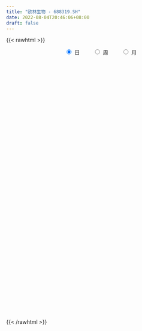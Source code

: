 ```yaml
---
title: "欧林生物 - 688319.SH"
date: 2022-08-04T20:46:06+08:00
draft: false
---
```

{{< rawhtml >}}
    <div style="text-align: center">
        <label style="padding: 1rem;"><input style="margin-right: .5rem" type="radio" name="period" value="D" checked onclick="period_change(this)">日</label>
        <label style="padding: 1rem;"><input style="margin-right: .5rem" type="radio" name="period" value="W" onclick="period_change(this)">周</label>
        <label style="padding: 1rem;"><input style="margin-right: .5rem" type="radio" name="period" value="M" onclick="period_change(this)">月</label>
    </div>
    <div id="chart" style="height: 700px;"></div> 
    <script type="text/javascript">
        const D_v = [276484.29,185591.26,121930.43,84034.29,90787.38,46570.91,39321.98,29139.14,44235.67,37233.33,33261.66,32296.8,26426.22,116301.76,96943.41,54360.38,64407.79,83551.35,58208.68,54900.44,36103.33,33062.15,39397.56,36276.75,35085.96,26353.21,20246.62,19730.4,13255.09,13914.53,37216.21,23956.86,21241.08,24057.09,18849.05,18437.27,21578.48,14203.58,11626.25,23016.38,13155.9,13790.24,10190.72,7584.9,8655.12,12671.95,9658.91,8033.88,9736.86,10380.98,9222.9,7331.5,7656.3,13158.47,11456.95,27632.84,30621.26,14736.69,20827.33,12035.14,11550.41,13014.51,9778.65,9887.4,10579.4,6673.35,5639.09,5563.63,11330.32,7727.76,9550.09,11749.07,10669.66,6519.64,4330.51,4513.04,11030.16,13038.95,6280.26,6383.81,5048.39,4058.85,9982.95,4043.71,4224.46,9944.75,3828.9,2506.3,6572.74,4772.01,5437.41,2646.37,5830.3,7401.69,9873.1,3753.37,3325.76,2505.02,2381.91,2135.63,3755.74,2573.87,3260.52,6223.43,5594.88,6369.39,10276.7,16503.52,7741.39,4346.24,4273.49,7116.6,3705.99,4637.38,5139.25,4885.13,7846.31,7467.12,7049.1,5740.6,4493.19,5347.14,5967.49,14287.41,13705.79,5342.63,18312.06,20687.45,9304.14,5223.83,5238.68,4124.76,2548.01,4660.02,6714.82,8190.74,4307.19,12522.17,9537.01,34169.07,33680.31,41978.15,44129.21,54689.24,32629.11,21310.3,10842.44,12369.21,13264.99,11025.24,18543.69,14665.51,6936.91,12164.68,9755.64,3820.16,8249.21,7352.55,9109.68,7782.05,9242.2,8496.68,3654.65,6713.17,6903.76,3177.22,4933.17,2787.09,2283.36,2976.07,2701.66,5384.16,8878.14,8516.29,5815.3,4570.31,4451.38,4934.5,27639.81,18006.62,10899.96,21280.28,14019.62,15353.14,10932.78,8279.58,12652.89,11421.7,14002.44,6184.85,7993.14,5633.3,5092.68,10600.58,11233.65,7297.08,4440.09,5160.46,5536.23,6425.31,4836.19,7274.94,8882.79,6012.35,12124.22,8409.66,8065.3,15228.46,13897.36,4379.17,5817.31,7464.67,5830.24,12708.37,10139.78,6418.91,12979.24,10651.38,10258.43,9700.81,6839.34,10245.72,11074.52,11916.69,24920.15,24215.95,17920.41,16174.63,18145.04,14754.51,26434.41,14927.57,17919.77,25346.72,10254.93,9064.78,4907.64,5935.12,7830.99,11532.91,9486.13,65967.52,24833.21,18166.8,27639.02,14439.51,29780.14,32979.53,26548.35,28701.42,22456.55,15789.56,16088.43,18981.72,13442.06,11843.83,11743.94,19518.82,13312.87,15973.63,12660.69,12711.07,12268.03,10582.75,6333.77,7527.68,5649.74,5964.62,11173.56,6483.59,6213.16,5987.23,11353.75,11486.2,6393.88,8541.91,5857.86,11303.56,8736.25,5676.11,12608.08,11157.26,7780.1]
const D_histogram = [0.0,-0.1403988604,-0.2207182085,-0.3926844417,-0.7915110411,-0.9543537724,-1.0759992379,-1.0889652892,-0.912588837,-0.7855226551,-0.6521141914,-0.5030069312,-0.4056131546,0.0055455182,0.3480162173,0.6006087738,0.8116133489,1.0774523093,1.0817475833,0.9021908854,0.7347329246,0.6668395288,0.5280970479,0.4065385707,0.4505297401,0.3939256415,0.3344138959,0.1809870584,0.0873691778,0.0448813377,0.1227196517,0.0929264933,-0.0208469243,-0.2201746115,-0.390061188,-0.5827540144,-0.5249557404,-0.4747229409,-0.3950454393,-0.2121206306,-0.0871836065,-0.0425953203,-0.0812408533,-0.0964543912,-0.1036219703,-0.0751402846,-0.0900919679,-0.118514183,-0.1714883549,-0.2124326553,-0.1966194258,-0.1909230375,-0.1525023764,-0.0869409694,-0.0420684885,-0.0385850747,-0.1358048562,-0.2077745383,-0.2635006771,-0.2340480667,-0.1554084612,-0.0656620268,-0.0239250011,0.0628066368,0.1302924262,0.1569917225,0.1723238137,0.2010326725,0.2572224991,0.242865722,0.2470320769,0.1994856182,0.2045273286,0.2213781782,0.2212684935,0.1927989395,0.2426952812,0.3091849223,0.3046653571,0.304958904,0.2909661723,0.2521350134,0.1232535165,0.0899097471,0.0439616973,-0.016512469,-0.0777781196,-0.112538403,-0.1164815903,-0.1261640908,-0.0997199805,-0.0951873839,-0.0967510347,-0.1050240942,-0.2042596219,-0.1952968635,-0.1613000719,-0.137277678,-0.1166243935,-0.0982614936,-0.0705856387,-0.068356841,-0.0194974934,0.0618157201,0.1437506852,0.2035836032,0.2970169686,0.4110409635,0.4634098706,0.421640786,0.3929340386,0.3136733627,0.2604115287,0.2422364004,0.2247555983,0.1998177993,0.1340437094,0.0311386346,-0.0865250561,-0.1879285291,-0.2357439261,-0.2954289097,-0.3568368625,-0.3367966028,-0.2219549093,-0.1489343207,-0.0481789014,0.1286058802,0.196703297,0.2015939466,0.2018898614,0.1758558662,0.1515134968,0.1649000347,0.0898140007,-0.018486375,-0.0870022471,0.0116923785,0.0268342248,0.3040111457,0.3989899246,0.4249362457,0.3433825609,0.4806547465,0.4468481841,0.3525152332,0.1848201987,0.1026809307,-0.0404626494,-0.0961838268,-0.1501296615,-0.2859464863,-0.3657514337,-0.4762696996,-0.541723516,-0.5838385634,-0.5816216538,-0.5714687421,-0.6015201556,-0.5683088608,-0.5494982638,-0.5649744755,-0.5181554054,-0.4865328725,-0.5013601016,-0.4699908594,-0.4038580208,-0.3229495885,-0.2503252726,-0.1497537568,-0.0678669387,-0.0503307114,0.0205173905,0.0208258725,0.0834333484,0.1107788712,0.1341203756,0.1578901878,0.0156729657,-0.1127576154,-0.2344919292,-0.368087543,-0.4457539735,-0.4066965128,-0.312191884,-0.278435844,-0.2724035988,-0.2209021381,-0.095234517,-0.0047564723,0.1004147413,0.1490646304,0.1983267671,0.2347273932,0.2944468631,0.2743593528,0.2257379025,0.2416765022,0.2462777787,0.2136143919,0.2009392926,0.148030272,0.0397925877,-0.0496774802,-0.0523815457,-0.1146748405,-0.1150641293,-0.0080856246,0.0227532179,0.020155129,0.0228549198,-0.0096088977,-0.0725997024,-0.1991199275,-0.2709427294,-0.2721908108,-0.3127575366,-0.2168612082,-0.0865521492,0.0357180374,0.1502876605,0.3009073258,0.4604354857,0.5376394355,0.7826097943,0.799019092,0.8207372792,0.8600046152,0.9081673643,0.9234875564,0.836180842,0.7197675164,0.6029745233,0.3458256459,0.1314590599,0.002708662,-0.1039266311,-0.1736429676,-0.1912799155,-0.1857629908,-0.2606878013,-0.3776810306,-0.4853301912,-0.5267665204,-0.5112038052,-0.4959419479,-0.4313987613,-0.3421962674,-0.2593029509,-0.1560387332,-0.0795256049,-0.049774473,-0.0354627727,-0.0168195623,-0.0015058312,-0.0024800016,-0.0276462791,-0.0142629471,-0.0137626032,0.0195113771,0.0096353564,0.0134146357,-0.0031938471,-0.0042614651,-0.0184970501,-0.031901354,-0.0382656518,-0.0474546878,-0.0559098217,-0.0480180588,-0.030184634,-0.0076242055,-0.0164514457,-0.0399843974,-0.0580081261,-0.0549091419,-0.0335027423,-0.0003910555,0.0032226856,0.0124016144,0.020730195,0.0357000671,0.059071872]
const D_fast = [0.0,-0.1754985755,-0.3109974757,-0.5811348194,-1.1778391791,-1.5792703534,-1.9699156284,-2.255123002,-2.306893759,-2.3762082409,-2.4058283251,-2.3824727976,-2.3864823098,-1.9739372573,-1.5444625039,-1.141717754,-0.7278098417,-0.1926078039,0.0821243659,0.1281153894,0.1443406597,0.2431571461,0.2364389271,0.2165150926,0.373138697,0.4150160088,0.4391077372,0.3309276643,0.2591520781,0.2278845724,0.3364027994,0.3298412643,0.2108561156,-0.0435152244,-0.3109170979,-0.649298428,-0.722739089,-0.7911870248,-0.810270883,-0.6803762319,-0.5772351095,-0.5432956533,-0.6022513996,-0.6415785353,-0.674651607,-0.6649549925,-0.7024296678,-0.7604804286,-0.8563266893,-0.9503791535,-0.9837207804,-1.0257551515,-1.0254600845,-0.9816339198,-0.947278561,-0.9534414159,-1.0846124115,-1.2085257281,-1.3301270363,-1.3591864425,-1.3193989523,-1.2460680247,-1.2103122492,-1.1078789521,-1.0078200561,-0.9418728293,-0.8834597845,-0.8044927576,-0.6839973063,-0.6376376529,-0.5717132788,-0.569388333,-0.5132147904,-0.4410193962,-0.3858119575,-0.3660817767,-0.2555116147,-0.111725743,-0.0400789689,0.0364543039,0.0952031153,0.1194057099,0.0213375921,0.0104712594,-0.024486366,-0.0890886496,-0.1697988301,-0.2326937142,-0.2657572991,-0.3069808223,-0.3054667071,-0.3247309564,-0.3504823659,-0.385011449,-0.5353118822,-0.5751733397,-0.5815015661,-0.5917985917,-0.6003014056,-0.6065038791,-0.5964744338,-0.6113348463,-0.5673498722,-0.4705827286,-0.3527100922,-0.2419812734,-0.0742936658,0.1424905699,0.3107119447,0.3743530566,0.4438798189,0.4430374837,0.4548785318,0.4972625036,0.5359706011,0.5609872519,0.5287240893,0.4336036732,0.2943087185,0.1459231132,0.0391717346,-0.0943704763,-0.2449876448,-0.3091465358,-0.2497935696,-0.2140065611,-0.1252958672,0.0836403844,0.2009136255,0.2562027618,0.3069711419,0.3249011133,0.3384371181,0.3930486646,0.3404161309,0.2274941613,0.1372277275,0.2388454477,0.2606958502,0.6138755575,0.8086018176,0.9407822001,0.9450741556,1.2025100278,1.2804155114,1.2742113688,1.1527213839,1.0962523486,0.9429931062,0.863225972,0.7717477219,0.5644442756,0.3932014698,0.1636157789,-0.0372689165,-0.2253436047,-0.3685321086,-0.5012463824,-0.6816778348,-0.7905437552,-0.9091077241,-1.0658275548,-1.148547336,-1.2385580211,-1.3787252757,-1.4648537483,-1.4996854149,-1.4995143797,-1.489471382,-1.4263383054,-1.3614182219,-1.3564646725,-1.280487223,-1.2749722729,-1.1915064598,-1.1364662193,-1.0795946209,-1.0163522619,-1.1546512425,-1.3112712274,-1.4916285236,-1.7172460231,-1.906350947,-1.9689676145,-1.9525109566,-1.9883638776,-2.0504325322,-2.0541566059,-1.9522976141,-1.8630086875,-1.7327337885,-1.6468177418,-1.5479739134,-1.452891439,-1.3195602533,-1.2710579254,-1.2632449001,-1.1868871749,-1.1207164537,-1.0999762425,-1.0624165187,-1.0783179713,-1.1766075086,-1.2784969466,-1.2942963986,-1.3852584034,-1.4144137246,-1.309456626,-1.272929479,-1.2704887857,-1.262075265,-1.2969413069,-1.3780820371,-1.5543822441,-1.6939407283,-1.7632365125,-1.8819926225,-1.8403115961,-1.7316405744,-1.6004408784,-1.4482993402,-1.2224528435,-0.9478158122,-0.7362020035,-0.2955791961,-0.0794151254,0.1474873816,0.4017558714,0.6769604616,0.9231525428,1.0448910389,1.1084195924,1.1423702302,0.9716777642,0.7901759432,0.6621027108,0.52948576,0.4163586816,0.3509017548,0.3099779318,0.169881171,-0.041532316,-0.2705140244,-0.4436419836,-0.5558802197,-0.6646038495,-0.7079103532,-0.7042569261,-0.6861893473,-0.621934813,-0.5653030859,-0.5479955723,-0.5425495651,-0.5281112453,-0.513173972,-0.5147681428,-0.5468459901,-0.5370283948,-0.5399687017,-0.5018168771,-0.5092840587,-0.5021511206,-0.5195580651,-0.5216910493,-0.5405508969,-0.5619305392,-0.5778612501,-0.598913958,-0.6213465473,-0.625459299,-0.6151720328,-0.5945176557,-0.6074577573,-0.6409868084,-0.6735125685,-0.6841408699,-0.6711101559,-0.6380962329,-0.6336768204,-0.621397488,-0.6078863587,-0.5839914698,-0.5458516969]
const D_slow = [0.0,-0.0350997151,-0.0902792672,-0.1884503776,-0.3863281379,-0.624916581,-0.8939163905,-1.1661577128,-1.394304922,-1.5906855858,-1.7537141337,-1.8794658665,-1.9808691551,-1.9794827756,-1.8924787212,-1.7423265278,-1.5394231906,-1.2700601132,-0.9996232174,-0.7740754961,-0.5903922649,-0.4236823827,-0.2916581207,-0.1900234781,-0.077391043,0.0210903673,0.1046938413,0.1499406059,0.1717829003,0.1830032348,0.2136831477,0.236914771,0.2317030399,0.1766593871,0.0791440901,-0.0665444135,-0.1977833486,-0.3164640839,-0.4152254437,-0.4682556013,-0.490051503,-0.500700333,-0.5210105463,-0.5451241441,-0.5710296367,-0.5898147079,-0.6123376999,-0.6419662456,-0.6848383343,-0.7379464982,-0.7871013546,-0.834832114,-0.8729577081,-0.8946929504,-0.9052100726,-0.9148563412,-0.9488075553,-1.0007511898,-1.0666263591,-1.1251383758,-1.1639904911,-1.1804059978,-1.1863872481,-1.1706855889,-1.1381124823,-1.0988645517,-1.0557835983,-1.0055254302,-0.9412198054,-0.8805033749,-0.8187453557,-0.7688739511,-0.717742119,-0.6623975744,-0.6070804511,-0.5588807162,-0.4982068959,-0.4209106653,-0.344744326,-0.2685046,-0.195763057,-0.1327293036,-0.1019159245,-0.0794384877,-0.0684480634,-0.0725761806,-0.0920207105,-0.1201553112,-0.1492757088,-0.1808167315,-0.2057467266,-0.2295435726,-0.2537313313,-0.2799873548,-0.3310522603,-0.3798764762,-0.4202014941,-0.4545209137,-0.483677012,-0.5082423854,-0.5258887951,-0.5429780054,-0.5478523787,-0.5323984487,-0.4964607774,-0.4455648766,-0.3713106344,-0.2685503936,-0.1526979259,-0.0472877294,0.0509457802,0.1293641209,0.1944670031,0.2550261032,0.3112150028,0.3611694526,0.39468038,0.4024650386,0.3808337746,0.3338516423,0.2749156608,0.2010584334,0.1118492177,0.027650067,-0.0278386603,-0.0650722405,-0.0771169658,-0.0449654958,0.0042103285,0.0546088151,0.1050812805,0.149045247,0.1869236212,0.2281486299,0.2506021301,0.2459805363,0.2242299746,0.2271530692,0.2338616254,0.3098644118,0.409611893,0.5158459544,0.6016915946,0.7218552813,0.8335673273,0.9216961356,0.9679011852,0.9935714179,0.9834557556,0.9594097989,0.9218773835,0.8503907619,0.7589529035,0.6398854786,0.5044545996,0.3584949587,0.2130895452,0.0702223597,-0.0801576792,-0.2222348944,-0.3596094603,-0.5008530792,-0.6303919306,-0.7520251487,-0.8773651741,-0.9948628889,-1.0958273941,-1.1765647912,-1.2391461094,-1.2765845486,-1.2935512833,-1.3061339611,-1.3010046135,-1.2957981454,-1.2749398083,-1.2472450905,-1.2137149966,-1.1742424496,-1.1703242082,-1.198513612,-1.2571365943,-1.3491584801,-1.4605969735,-1.5622711017,-1.6403190727,-1.7099280337,-1.7780289334,-1.8332544679,-1.8570630971,-1.8582522152,-1.8331485299,-1.7958823723,-1.7463006805,-1.6876188322,-1.6140071164,-1.5454172782,-1.4889828026,-1.428563677,-1.3669942324,-1.3135906344,-1.2633558112,-1.2263482433,-1.2164000963,-1.2288194664,-1.2419148528,-1.2705835629,-1.2993495953,-1.3013710014,-1.2956826969,-1.2906439147,-1.2849301847,-1.2873324092,-1.3054823348,-1.3552623166,-1.422997999,-1.4910457017,-1.5692350858,-1.6234503879,-1.6450884252,-1.6361589158,-1.5985870007,-1.5233601693,-1.4082512978,-1.273841439,-1.0781889904,-0.8784342174,-0.6732498976,-0.4582487438,-0.2312069027,-0.0003350136,0.2087101969,0.388652076,0.5393957068,0.6258521183,0.6587168833,0.6593940488,0.633412391,0.5900016491,0.5421816703,0.4957409226,0.4305689722,0.3361487146,0.2148161668,0.0831245367,-0.0446764146,-0.1686619016,-0.2765115919,-0.3620606587,-0.4268863964,-0.4658960797,-0.485777481,-0.4982210992,-0.5070867924,-0.511291683,-0.5116681408,-0.5122881412,-0.519199711,-0.5227654477,-0.5262060985,-0.5213282542,-0.5189194151,-0.5155657562,-0.516364218,-0.5174295843,-0.5220538468,-0.5300291853,-0.5395955982,-0.5514592702,-0.5654367256,-0.5774412403,-0.5849873988,-0.5868934502,-0.5910063116,-0.601002411,-0.6155044425,-0.629231728,-0.6376074135,-0.6377051774,-0.636899506,-0.6337991024,-0.6286165537,-0.6196915369,-0.6049235689]
const D_data = [['2021-06-08', 47.11, 39.9, 36.68, 48.66],['2021-06-09', 39.99, 37.7, 37.55, 43.1],['2021-06-10', 36.8, 37.7, 35.45, 38.93],['2021-06-11', 38.5, 35.6, 35.48, 38.8],['2021-06-15', 35.0, 30.69, 30.69, 35.0],['2021-06-16', 30.8, 31.35, 30.49, 32.2],['2021-06-17', 31.59, 30.17, 29.8, 31.7],['2021-06-18', 30.2, 30.15, 29.81, 31.2],['2021-06-21', 30.06, 31.98, 30.0, 32.32],['2021-06-22', 31.98, 31.29, 30.91, 32.37],['2021-06-23', 31.72, 31.26, 30.51, 32.3],['2021-06-24', 31.36, 31.5, 30.26, 31.65],['2021-06-25', 31.5, 30.88, 30.5, 31.7],['2021-06-28', 31.96, 35.75, 31.91, 36.8],['2021-06-29', 37.32, 36.8, 36.1, 38.45],['2021-06-30', 36.0, 37.41, 35.38, 37.72],['2021-07-01', 37.4, 38.48, 36.5, 39.18],['2021-07-02', 38.81, 41.02, 38.23, 42.5],['2021-07-05', 40.8, 39.18, 37.55, 40.8],['2021-07-06', 38.6, 37.07, 36.0, 38.7],['2021-07-07', 37.05, 36.84, 36.38, 37.72],['2021-07-08', 37.0, 37.94, 37.0, 38.78],['2021-07-09', 37.8, 36.92, 36.53, 41.45],['2021-07-12', 36.18, 36.77, 35.38, 37.76],['2021-07-13', 36.6, 38.96, 36.21, 39.0],['2021-07-14', 38.3, 38.0, 37.53, 39.0],['2021-07-15', 37.54, 37.95, 36.72, 38.2],['2021-07-16', 37.91, 36.42, 36.18, 38.0],['2021-07-19', 36.42, 36.63, 36.33, 37.45],['2021-07-20', 37.3, 36.98, 36.65, 37.5],['2021-07-21', 38.0, 38.68, 37.5, 39.8],['2021-07-22', 38.38, 37.58, 37.11, 39.06],['2021-07-23', 37.48, 36.2, 35.69, 37.5],['2021-07-26', 36.5, 34.21, 33.0, 36.5],['2021-07-27', 33.7, 33.35, 33.01, 34.66],['2021-07-28', 33.09, 31.69, 31.0, 33.09],['2021-07-29', 32.5, 34.0, 31.95, 34.28],['2021-07-30', 33.78, 33.76, 32.7, 34.1],['2021-08-02', 33.9, 34.08, 33.87, 34.92],['2021-08-03', 34.0, 35.78, 33.6, 36.08],['2021-08-04', 35.15, 35.7, 35.02, 36.25],['2021-08-05', 35.94, 35.03, 34.78, 36.28],['2021-08-06', 34.8, 33.88, 33.6, 34.89],['2021-08-09', 34.1, 33.88, 33.61, 34.5],['2021-08-10', 33.88, 33.76, 33.6, 34.42],['2021-08-11', 33.88, 34.11, 33.61, 35.06],['2021-08-12', 33.94, 33.45, 33.31, 34.2],['2021-08-13', 33.56, 32.99, 32.74, 33.97],['2021-08-16', 32.99, 32.25, 32.16, 32.99],['2021-08-17', 32.33, 31.89, 31.77, 33.6],['2021-08-18', 31.87, 32.26, 31.16, 32.34],['2021-08-19', 32.11, 31.92, 31.89, 32.36],['2021-08-20', 31.92, 32.19, 31.6, 32.4],['2021-08-23', 32.2, 32.59, 32.0, 32.66],['2021-08-24', 32.8, 32.45, 32.13, 33.1],['2021-08-25', 33.42, 31.9, 31.28, 34.0],['2021-08-26', 31.79, 30.18, 29.78, 31.9],['2021-08-27', 30.0, 29.76, 29.76, 30.48],['2021-08-30', 29.8, 29.28, 28.43, 29.93],['2021-08-31', 29.36, 29.92, 29.0, 30.48],['2021-09-01', 29.95, 30.51, 29.95, 31.06],['2021-09-02', 30.77, 30.85, 30.41, 31.3],['2021-09-03', 30.85, 30.4, 30.2, 31.42],['2021-09-06', 30.4, 31.16, 30.0, 31.22],['2021-09-07', 31.15, 31.25, 31.02, 31.98],['2021-09-08', 31.31, 30.95, 30.5, 31.32],['2021-09-09', 30.95, 30.9, 30.67, 31.09],['2021-09-10', 30.9, 31.19, 30.66, 31.2],['2021-09-13', 31.19, 31.81, 31.04, 31.88],['2021-09-14', 31.53, 31.11, 30.95, 31.75],['2021-09-15', 31.0, 31.39, 30.71, 31.73],['2021-09-16', 31.0, 30.69, 29.88, 31.13],['2021-09-17', 30.61, 31.29, 29.77, 31.32],['2021-09-22', 30.8, 31.57, 30.71, 31.72],['2021-09-23', 31.35, 31.49, 31.35, 31.85],['2021-09-24', 31.27, 31.14, 30.73, 31.62],['2021-09-27', 31.45, 32.28, 30.8, 32.28],['2021-09-28', 32.28, 32.96, 32.0, 33.28],['2021-09-29', 32.96, 32.43, 32.08, 33.29],['2021-09-30', 32.66, 32.68, 32.29, 33.01],['2021-10-08', 32.68, 32.67, 32.24, 33.09],['2021-10-11', 32.31, 32.41, 32.31, 32.92],['2021-10-12', 32.52, 30.96, 30.4, 32.63],['2021-10-13', 30.65, 31.79, 30.51, 31.82],['2021-10-14', 31.4, 31.46, 31.26, 31.95],['2021-10-15', 31.47, 30.99, 30.23, 31.66],['2021-10-18', 30.91, 30.6, 30.35, 30.91],['2021-10-19', 30.59, 30.58, 30.4, 30.79],['2021-10-20', 30.48, 30.75, 30.16, 31.2],['2021-10-21', 30.75, 30.52, 30.25, 30.76],['2021-10-22', 30.55, 30.9, 30.45, 31.01],['2021-10-25', 31.2, 30.6, 30.54, 31.2],['2021-10-26', 30.81, 30.42, 29.99, 30.81],['2021-10-27', 30.4, 30.19, 29.4, 30.47],['2021-10-28', 30.0, 28.59, 28.27, 30.0],['2021-10-29', 28.59, 29.49, 28.42, 29.49],['2021-11-01', 29.05, 29.72, 29.01, 30.18],['2021-11-02', 30.0, 29.57, 29.24, 30.33],['2021-11-03', 28.89, 29.48, 28.89, 30.07],['2021-11-04', 29.18, 29.4, 29.17, 29.75],['2021-11-05', 29.58, 29.5, 29.0, 29.69],['2021-11-08', 29.5, 29.13, 29.01, 29.5],['2021-11-09', 29.45, 29.74, 29.23, 29.94],['2021-11-10', 29.63, 30.44, 29.63, 30.75],['2021-11-11', 30.9, 30.9, 30.65, 31.3],['2021-11-12', 30.9, 31.08, 30.3, 31.12],['2021-11-15', 31.18, 32.06, 31.09, 32.47],['2021-11-16', 32.02, 33.12, 31.8, 34.2],['2021-11-17', 33.08, 33.12, 32.44, 33.59],['2021-11-18', 32.9, 32.31, 32.0, 33.28],['2021-11-19', 32.5, 32.61, 32.15, 33.17],['2021-11-22', 32.58, 31.98, 31.68, 32.75],['2021-11-23', 31.98, 32.2, 31.72, 32.32],['2021-11-24', 32.05, 32.68, 32.05, 32.94],['2021-11-25', 32.7, 32.82, 32.5, 33.2],['2021-11-26', 32.88, 32.83, 32.35, 33.1],['2021-11-29', 33.58, 32.26, 32.13, 33.8],['2021-11-30', 32.26, 31.46, 31.2, 32.54],['2021-12-01', 31.25, 30.71, 30.6, 31.79],['2021-12-02', 31.0, 30.26, 30.08, 31.19],['2021-12-03', 30.58, 30.4, 29.97, 30.61],['2021-12-06', 30.78, 29.78, 29.78, 30.78],['2021-12-07', 29.8, 29.19, 29.0, 30.16],['2021-12-08', 28.98, 29.83, 28.58, 30.28],['2021-12-09', 29.61, 31.16, 29.58, 31.26],['2021-12-10', 30.9, 30.99, 30.81, 31.42],['2021-12-13', 31.0, 31.72, 31.0, 33.18],['2021-12-14', 32.2, 33.45, 31.79, 33.58],['2021-12-15', 33.65, 32.88, 32.65, 33.95],['2021-12-16', 32.89, 32.45, 32.27, 33.07],['2021-12-17', 32.33, 32.58, 31.73, 32.75],['2021-12-20', 32.57, 32.35, 32.25, 32.75],['2021-12-21', 32.4, 32.39, 32.2, 32.53],['2021-12-22', 32.53, 32.99, 32.31, 33.1],['2021-12-23', 32.88, 31.85, 31.51, 32.88],['2021-12-24', 31.84, 31.0, 30.51, 32.05],['2021-12-27', 30.51, 31.01, 30.26, 31.48],['2021-12-28', 31.1, 33.19, 31.1, 33.37],['2021-12-29', 33.2, 32.5, 32.28, 33.68],['2021-12-30', 32.42, 36.75, 32.42, 38.14],['2021-12-31', 34.31, 35.81, 34.31, 36.69],['2022-01-04', 37.36, 35.67, 35.19, 40.59],['2022-01-05', 35.94, 34.56, 32.25, 36.02],['2022-01-06', 34.4, 37.88, 34.0, 38.77],['2022-01-07', 37.71, 36.5, 35.21, 38.16],['2022-01-10', 35.98, 35.84, 35.03, 36.47],['2022-01-11', 35.98, 34.56, 34.5, 36.28],['2022-01-12', 34.5, 35.21, 33.9, 35.49],['2022-01-13', 35.29, 34.0, 33.61, 35.3],['2022-01-14', 33.6, 34.64, 33.45, 34.99],['2022-01-17', 34.09, 34.4, 33.05, 34.51],['2022-01-18', 34.4, 32.81, 32.46, 34.84],['2022-01-19', 32.78, 32.78, 32.55, 33.28],['2022-01-20', 32.6, 31.64, 31.56, 33.5],['2022-01-21', 31.66, 31.4, 30.64, 32.22],['2022-01-24', 31.4, 31.01, 30.58, 31.51],['2022-01-25', 30.66, 31.03, 30.66, 31.9],['2022-01-26', 31.9, 30.72, 29.8, 31.9],['2022-01-27', 30.76, 29.69, 29.01, 30.99],['2022-01-28', 30.0, 30.0, 28.87, 30.48],['2022-02-07', 30.3, 29.47, 28.92, 30.34],['2022-02-08', 29.08, 28.54, 28.19, 29.33],['2022-02-09', 28.9, 28.89, 28.32, 29.1],['2022-02-10', 28.95, 28.41, 28.2, 29.26],['2022-02-11', 28.34, 27.36, 27.25, 28.5],['2022-02-14', 27.24, 27.46, 27.24, 28.08],['2022-02-15', 27.3, 27.66, 27.3, 28.14],['2022-02-16', 27.88, 27.79, 27.54, 28.0],['2022-02-17', 28.0, 27.7, 27.47, 28.0],['2022-02-18', 28.0, 28.18, 27.55, 28.18],['2022-02-21', 28.35, 28.17, 28.01, 28.37],['2022-02-22', 28.15, 27.4, 27.0, 28.36],['2022-02-23', 27.57, 28.11, 27.57, 28.41],['2022-02-24', 28.12, 27.25, 27.06, 28.58],['2022-02-25', 27.57, 28.06, 27.21, 28.51],['2022-02-28', 28.1, 27.76, 27.41, 28.1],['2022-03-01', 27.92, 27.77, 27.4, 28.0],['2022-03-02', 27.91, 27.85, 27.32, 28.19],['2022-03-03', 28.18, 25.35, 25.01, 28.18],['2022-03-04', 25.32, 24.58, 24.1, 25.75],['2022-03-07', 24.33, 23.67, 23.5, 24.58],['2022-03-08', 23.8, 22.4, 22.0, 23.85],['2022-03-09', 22.38, 22.0, 21.03, 22.85],['2022-03-10', 22.78, 22.8, 22.0, 22.89],['2022-03-11', 22.5, 23.34, 22.48, 23.48],['2022-03-14', 23.34, 22.45, 22.41, 23.34],['2022-03-15', 22.36, 21.74, 21.7, 22.78],['2022-03-16', 21.76, 22.01, 20.92, 22.49],['2022-03-17', 22.12, 23.03, 22.12, 23.76],['2022-03-18', 23.19, 22.87, 22.45, 23.28],['2022-03-21', 22.94, 23.36, 22.94, 23.5],['2022-03-22', 23.83, 22.91, 22.83, 23.83],['2022-03-23', 22.91, 23.07, 22.81, 23.39],['2022-03-24', 23.04, 23.07, 22.35, 23.55],['2022-03-25', 22.87, 23.6, 22.85, 23.7],['2022-03-28', 23.6, 22.71, 22.52, 23.68],['2022-03-29', 22.68, 22.15, 22.0, 22.96],['2022-03-30', 22.15, 22.85, 21.91, 22.89],['2022-03-31', 22.5, 22.76, 22.5, 23.47],['2022-04-01', 22.5, 22.21, 22.02, 22.57],['2022-04-06', 22.22, 22.32, 22.05, 22.54],['2022-04-07', 22.11, 21.6, 21.15, 22.29],['2022-04-08', 21.45, 20.37, 20.0, 21.89],['2022-04-11', 20.45, 19.89, 19.68, 20.57],['2022-04-12', 19.5, 20.51, 19.03, 20.69],['2022-04-13', 20.15, 19.34, 19.18, 20.34],['2022-04-14', 19.44, 19.67, 19.24, 19.93],['2022-04-15', 19.45, 21.07, 19.38, 21.39],['2022-04-18', 21.58, 20.31, 19.83, 21.58],['2022-04-19', 20.33, 19.8, 19.63, 20.33],['2022-04-20', 19.81, 19.7, 19.55, 19.92],['2022-04-21', 19.7, 19.0, 18.88, 20.03],['2022-04-22', 18.19, 18.14, 18.06, 18.75],['2022-04-25', 18.1, 16.53, 16.3, 18.1],['2022-04-26', 16.79, 16.29, 16.15, 16.95],['2022-04-27', 16.29, 16.55, 15.36, 16.69],['2022-04-28', 15.74, 15.49, 15.0, 15.89],['2022-04-29', 15.1, 16.91, 15.1, 17.02],['2022-05-05', 16.9, 17.6, 16.28, 17.97],['2022-05-06', 16.98, 17.93, 16.98, 18.17],['2022-05-09', 18.83, 18.32, 17.49, 18.83],['2022-05-10', 17.66, 19.45, 17.65, 19.6],['2022-05-11', 19.48, 20.5, 19.48, 20.69],['2022-05-12', 20.02, 20.32, 20.0, 20.68],['2022-05-13', 20.48, 23.66, 20.48, 23.75],['2022-05-16', 23.48, 22.0, 21.34, 23.48],['2022-05-17', 22.24, 22.71, 21.51, 22.88],['2022-05-18', 22.88, 23.69, 22.25, 23.7],['2022-05-19', 23.3, 24.7, 23.3, 24.8],['2022-05-20', 24.7, 25.18, 24.3, 25.37],['2022-05-23', 25.5, 24.42, 24.31, 26.9],['2022-05-24', 24.9, 24.17, 23.46, 24.9],['2022-05-25', 23.94, 24.13, 23.1, 24.5],['2022-05-26', 24.13, 21.82, 21.37, 24.13],['2022-05-27', 21.74, 21.36, 20.83, 22.24],['2022-05-30', 21.36, 21.65, 20.7, 22.01],['2022-05-31', 21.65, 21.34, 21.1, 21.95],['2022-06-01', 21.3, 21.3, 20.86, 21.71],['2022-06-02', 21.22, 21.65, 20.94, 21.9],['2022-06-06', 22.1, 21.83, 20.47, 22.26],['2022-06-07', 21.59, 20.52, 20.52, 21.6],['2022-06-08', 19.89, 19.27, 17.48, 20.0],['2022-06-09', 18.51, 18.47, 18.33, 19.13],['2022-06-10', 18.47, 18.51, 18.31, 18.84],['2022-06-13', 18.55, 18.74, 18.15, 19.08],['2022-06-14', 18.5, 18.4, 18.2, 18.85],['2022-06-15', 18.39, 18.83, 18.22, 19.8],['2022-06-16', 18.79, 19.2, 18.39, 19.48],['2022-06-17', 19.19, 19.29, 18.85, 19.66],['2022-06-20', 19.29, 19.82, 19.26, 19.98],['2022-06-21', 19.23, 19.81, 19.23, 20.14],['2022-06-22', 20.16, 19.39, 19.33, 20.16],['2022-06-23', 19.65, 19.21, 18.9, 19.85],['2022-06-24', 19.24, 19.26, 19.06, 19.76],['2022-06-27', 19.69, 19.23, 19.0, 19.85],['2022-06-28', 19.04, 18.99, 18.55, 19.32],['2022-06-29', 18.99, 18.53, 18.5, 19.25],['2022-06-30', 18.86, 18.89, 18.58, 19.73],['2022-07-01', 18.9, 18.68, 18.65, 19.26],['2022-07-04', 18.67, 19.11, 18.4, 19.5],['2022-07-05', 19.01, 18.57, 18.41, 19.01],['2022-07-06', 18.8, 18.66, 18.38, 19.15],['2022-07-07', 18.55, 18.3, 18.07, 18.66],['2022-07-08', 18.31, 18.37, 18.25, 18.62],['2022-07-11', 18.37, 18.08, 18.0, 18.55],['2022-07-12', 18.2, 17.92, 17.73, 18.22],['2022-07-13', 17.85, 17.85, 17.71, 17.94],['2022-07-14', 17.55, 17.66, 17.55, 18.0],['2022-07-15', 17.66, 17.5, 17.35, 18.12],['2022-07-18', 17.7, 17.58, 17.3, 17.89],['2022-07-19', 17.41, 17.66, 17.41, 17.74],['2022-07-20', 17.71, 17.73, 17.59, 17.96],['2022-07-21', 17.89, 17.28, 17.12, 17.89],['2022-07-22', 17.37, 16.9, 16.7, 17.47],['2022-07-25', 17.01, 16.73, 16.68, 17.14],['2022-07-26', 16.84, 16.82, 16.53, 17.02],['2022-07-27', 16.91, 16.99, 16.65, 17.02],['2022-07-28', 16.99, 17.18, 16.82, 17.64],['2022-07-29', 17.7, 16.82, 16.7, 17.7],['2022-08-01', 16.82, 16.84, 16.53, 17.06],['2022-08-02', 16.66, 16.8, 16.03, 16.95],['2022-08-03', 15.9, 16.88, 15.9, 17.48],['2022-08-04', 16.87, 17.04, 16.8, 17.28]]
const W_v = [668040.27,205819.41,173453.68,415564.6899999999,221672.16,137692.94,109583.77,97125.47,71779.49,46604.76,44328.54,97606.21,67206.04,38342.87,51026.9,15363.19,36733.18,5048.39,32254.72,23117.36,29504.83,14104.06,24022.09,43141.34,25484.35,32596.32,44650.46,58766.16,26238.35,94215.75,173425.71,68812.18,62066.43,36313.65,35010.46,16156.91,31295.55,59602.62,72485.78,52541.46,40553.35,28859.17,20993.92,49839.99,37388.75,52897.68,19959.24,64996.42,91210.54,94883.4,27738.53,129986.57,131386.55,102017.68,69861.52,64196.17,36649.37,41523.93,40833.46,37221.55]
const W_histogram = [0.0,-0.3478062678,-0.5001923036,0.0795598598,0.1788656305,0.2011670561,0.191445018,0.020049383,-0.0803677653,-0.1953056065,-0.3071307742,-0.5144656975,-0.5737026465,-0.5261291217,-0.4569377773,-0.3927368893,-0.2262824607,-0.1028649454,-0.1192329323,-0.1206158855,-0.1964984214,-0.2240290223,-0.1191060278,0.060416661,0.1935472757,0.1210633676,0.1159574032,0.2169036651,0.1762332764,0.4563255241,0.6588138466,0.637810147,0.3883049519,0.1251983968,-0.2120600025,-0.3568232542,-0.4325208793,-0.674402861,-0.8632774572,-0.9579197476,-0.9097732596,-0.90787334,-0.9617081922,-0.8833656141,-0.9559283815,-1.0086030532,-0.9001624044,-0.3937895834,0.0676796755,0.1358726899,0.2159738998,0.0799530631,0.0655845644,0.0763768268,0.0670998252,0.0628079486,0.0259845952,-0.0121269713,-0.0158352687,0.0213955226]
const W_fast = [0.0,-0.4347578348,-0.7121919465,-0.1125498181,0.0314723602,0.1040655499,0.1422047663,-0.024178523,-0.1446876127,-0.3084518554,-0.4970597168,-0.8330110643,-1.035673675,-1.1196324306,-1.1646755305,-1.1986588649,-1.0887750514,-0.9910737725,-1.0372499925,-1.068786917,-1.1937940583,-1.2773319148,-1.2021854272,-1.0075585731,-0.8260411396,-0.8682592057,-0.8443758193,-0.6892036412,-0.6858157108,-0.291642082,0.0755497021,0.2139985393,0.0615695822,-0.1702373738,-0.5605107737,-0.794479839,-0.9783076839,-1.3887903809,-1.7934843414,-2.1276065686,-2.3069033955,-2.5319718109,-2.8262337111,-2.9687325366,-3.2802773994,-3.5851028344,-3.7017027867,-3.2937773615,-2.8153881838,-2.7132269969,-2.579132312,-2.695164883,-2.6931372405,-2.6632507714,-2.6557528168,-2.6443427063,-2.6746699108,-2.7158132202,-2.7234803347,-2.6809006628]
const W_slow = [0.0,-0.086951567,-0.2119996429,-0.1921096779,-0.1473932703,-0.0971015063,-0.0492402518,-0.044227906,-0.0643198473,-0.113146249,-0.1899289425,-0.3185453669,-0.4619710285,-0.5935033089,-0.7077377532,-0.8059219756,-0.8624925907,-0.8882088271,-0.9180170602,-0.9481710315,-0.9972956369,-1.0533028925,-1.0830793994,-1.0679752342,-1.0195884152,-0.9893225733,-0.9603332225,-0.9061073063,-0.8620489872,-0.7479676061,-0.5832641445,-0.4238116077,-0.3267353697,-0.2954357705,-0.3484507712,-0.4376565847,-0.5457868046,-0.7143875198,-0.9302068841,-1.169686821,-1.3971301359,-1.6240984709,-1.864525519,-2.0853669225,-2.3243490179,-2.5764997812,-2.8015403823,-2.8999877781,-2.8830678593,-2.8490996868,-2.7951062118,-2.7751179461,-2.758721805,-2.7396275983,-2.722852642,-2.7071506548,-2.700654506,-2.7036862488,-2.707645066,-2.7022961854]
const W_data = [['2021-06-11', 47.11, 35.6, 35.45, 48.66],['2021-06-18', 35.0, 30.15, 29.8, 35.0],['2021-06-25', 30.06, 30.88, 30.0, 32.37],['2021-07-02', 31.96, 41.02, 31.91, 42.5],['2021-07-09', 40.8, 36.92, 36.0, 41.45],['2021-07-16', 36.18, 36.42, 35.38, 39.0],['2021-07-23', 36.42, 36.2, 35.69, 39.8],['2021-07-30', 36.5, 33.76, 31.0, 36.5],['2021-08-06', 33.9, 33.88, 33.6, 36.28],['2021-08-13', 34.1, 32.99, 32.74, 35.06],['2021-08-20', 32.99, 32.19, 31.16, 33.6],['2021-08-27', 32.2, 29.76, 29.76, 34.0],['2021-09-03', 29.8, 30.4, 28.43, 31.42],['2021-09-10', 30.4, 31.19, 30.0, 31.98],['2021-09-17', 31.19, 31.29, 29.77, 31.88],['2021-09-24', 30.8, 31.14, 30.71, 31.85],['2021-09-30', 31.45, 32.68, 30.8, 33.29],['2021-10-08', 32.68, 32.67, 32.24, 33.09],['2021-10-15', 32.31, 30.99, 30.23, 32.92],['2021-10-22', 30.91, 30.9, 30.16, 31.2],['2021-10-29', 31.2, 29.49, 28.27, 31.2],['2021-11-05', 29.05, 29.5, 28.89, 30.33],['2021-11-12', 29.5, 31.08, 29.01, 31.3],['2021-11-19', 31.18, 32.61, 31.09, 34.2],['2021-11-26', 32.58, 32.83, 31.68, 33.2],['2021-12-03', 33.58, 30.4, 29.97, 33.8],['2021-12-10', 30.78, 30.99, 28.58, 31.42],['2021-12-17', 31.0, 32.58, 31.0, 33.95],['2021-12-24', 32.57, 31.0, 30.51, 33.1],['2021-12-31', 30.51, 35.81, 30.26, 38.14],['2022-01-07', 37.36, 36.5, 32.25, 40.59],['2022-01-14', 35.98, 34.64, 33.45, 36.47],['2022-01-21', 34.09, 31.4, 30.64, 34.84],['2022-01-28', 31.4, 30.0, 28.87, 31.9],['2022-02-11', 30.3, 27.36, 27.25, 30.34],['2022-02-18', 27.24, 28.18, 27.24, 28.18],['2022-02-25', 28.35, 28.06, 27.0, 28.58],['2022-03-04', 28.1, 24.58, 24.1, 28.19],['2022-03-11', 24.33, 23.34, 21.03, 24.58],['2022-03-18', 23.34, 22.87, 20.92, 23.76],['2022-03-25', 22.94, 23.6, 22.35, 23.83],['2022-04-01', 23.6, 22.21, 21.91, 23.68],['2022-04-08', 22.22, 20.37, 20.0, 22.54],['2022-04-15', 20.45, 21.07, 19.03, 21.39],['2022-04-22', 21.58, 18.14, 18.06, 21.58],['2022-04-29', 18.1, 16.91, 15.0, 18.1],['2022-05-06', 16.9, 17.93, 16.28, 18.17],['2022-05-13', 18.83, 23.66, 17.49, 23.75],['2022-05-20', 23.48, 25.18, 21.34, 25.37],['2022-05-27', 25.5, 21.36, 20.83, 26.9],['2022-06-02', 21.36, 21.65, 20.7, 22.01],['2022-06-10', 22.1, 18.51, 17.48, 22.26],['2022-06-17', 18.55, 19.29, 18.15, 19.8],['2022-06-24', 19.29, 19.26, 18.9, 20.16],['2022-07-01', 19.69, 18.68, 18.5, 19.85],['2022-07-08', 18.67, 18.37, 18.07, 19.5],['2022-07-15', 18.37, 17.5, 17.35, 18.55],['2022-07-22', 17.7, 16.9, 16.7, 17.96],['2022-07-29', 17.01, 16.82, 16.53, 17.7],['2022-08-05', 16.82, 17.04, 15.9, 17.48]]
const M_v = [1314918.9099999999,714033.48,293181.47,175809.71,89925.3,122065.27,241153.61,340617.9699999999,87033.23,243046.76,167545.65,285022.0200000001,433705.5599999999,196515.8,37221.55]
const M_histogram = [0.0,-0.2329344729,-0.6112514022,-0.6382694932,-0.8219442996,-0.7630074408,-0.4014707697,-0.5166951797,-0.6956972323,-1.0798414096,-1.6242110613,-1.5807226898,-1.6065187708,-1.6464764376,-1.5433205622]
const M_fast = [0.0,-0.2911680912,-0.822297871,-1.0088833352,-1.3980442165,-1.5298592179,-1.2686902393,-1.5130884442,-1.8660148049,-2.5201193346,-3.4705417516,-3.8222340526,-4.2496598263,-4.7012366025,-4.9839108676]
const M_slow = [0.0,-0.0582336182,-0.2110464688,-0.3706138421,-0.576099917,-0.7668517771,-0.8672194696,-0.9963932645,-1.1703175726,-1.440277925,-1.8463306903,-2.2415113628,-2.6431410555,-3.0547601649,-3.4405903054]
const M_data = [['2021-06-30', 47.11, 37.41, 29.8, 48.66],['2021-07-30', 37.4, 33.76, 31.0, 42.5],['2021-08-31', 33.9, 29.92, 28.43, 36.28],['2021-09-30', 29.95, 32.68, 29.77, 33.29],['2021-10-29', 32.68, 29.49, 28.27, 33.09],['2021-11-30', 29.05, 31.46, 28.89, 34.2],['2021-12-31', 31.25, 35.81, 28.58, 38.14],['2022-01-28', 37.36, 30.0, 28.87, 40.59],['2022-02-28', 30.3, 27.76, 27.0, 30.34],['2022-03-31', 27.92, 22.76, 20.92, 28.19],['2022-04-29', 22.5, 16.91, 15.0, 22.57],['2022-05-31', 16.9, 21.34, 16.28, 26.9],['2022-06-30', 21.3, 18.89, 17.48, 22.26],['2022-07-29', 18.9, 16.82, 16.53, 19.5],['2022-08-31', 16.82, 17.04, 15.9, 17.48]]
        const D_a = [null,null,null,null,null,null,29.8,null,null,null,null,null,null,null,null,null,null,42.5,null,null,null,null,null,35.38,null,null,null,null,null,null,39.8,null,null,null,null,31.0,null,null,null,null,null,36.28,null,null,null,null,null,null,null,null,31.16,null,null,null,null,34.0,null,null,null,null,null,null,null,30.0,null,null,null,null,31.88,null,null,null,null,null,null,null,null,null,null,null,null,null,null,null,null,null,null,null,null,null,null,null,null,null,28.27,null,null,null,null,null,null,null,null,null,null,null,null,34.2,null,null,null,null,null,null,null,null,null,null,null,null,null,null,null,28.58,null,null,null,null,33.95,null,null,null,null,null,null,null,30.26,null,null,null,null,40.59,null,null,null,null,null,null,null,null,null,null,null,null,null,null,null,null,null,null,null,null,null,null,null,27.24,null,null,null,null,null,null,null,28.58,null,null,null,null,null,null,null,null,null,null,null,null,null,20.92,null,null,null,null,null,null,23.7,null,null,null,null,null,null,null,null,null,null,null,null,null,null,null,null,null,null,null,null,null,15.0,null,null,null,null,null,null,null,null,null,null,null,null,null,26.9,null,null,null,null,null,null,null,null,null,null,17.48,null,null,null,null,null,null,null,null,null,20.16,null,null,null,null,null,null,null,null,null,null,null,null,null,null,null,null,null,null,null,null,null,null,null,null,null,null,null,null,null,15.9,null]
const W_a = [null,29.8,null,null,null,null,39.8,null,null,null,null,null,null,null,null,null,null,null,null,null,28.27,null,null,null,null,null,null,null,null,null,40.59,null,null,null,null,null,null,null,null,null,null,null,null,null,null,15.0,null,null,null,null,null,null,null,20.16,null,null,null,null,null,null]
const M_a = [null,null,null,null,null,null,null,null,null,null,15.0,null,null,null,null]
        const D_b = [[{ coord: ['2021-06-17', 39.8] }, { coord: ['2021-08-05', 35.38] }],[{ coord: ['2021-08-18', 31.88] }, { coord: ['2022-01-04', 31.16] }],[{ coord: ['2022-03-16', 23.7] }, { coord: ['2022-05-23', 20.92] }]]
const W_b = [[{ coord: ['2021-06-18', 39.8] }, { coord: ['2022-01-07', 29.8] }]]
const M_b = []
    </script>
{{< /rawhtml >}}
